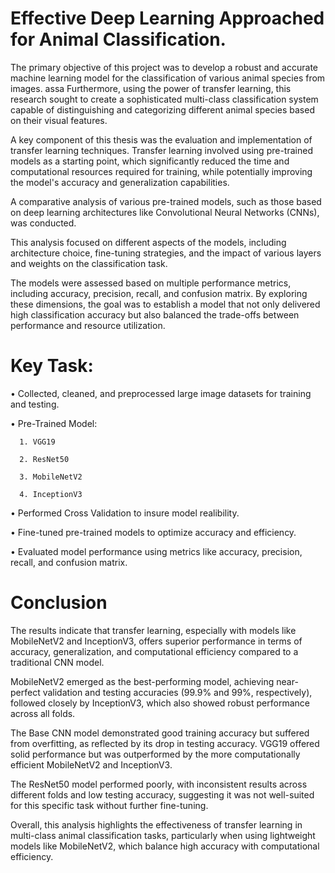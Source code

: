 # Effective Deep Learning Approached for Animal Classification.
The primary objective of this project was to develop a robust and accurate machine learning model for the classification of various animal species from images. 
assa
Furthermore, using the power of transfer learning, this research sought to create a sophisticated multi-class classification system capable of distinguishing and categorizing different animal species based on their visual features.

A key component of this thesis was the evaluation and implementation of transfer learning techniques. Transfer learning involved using pre-trained models as a starting point, which significantly reduced the time and computational resources required for training, while potentially improving the model's accuracy and generalization capabilities.

A comparative analysis of various pre-trained models, such as those based on deep learning architectures like Convolutional Neural Networks (CNNs), was conducted.

This analysis focused on different aspects of the models, including architecture choice, fine-tuning strategies, and the impact of various layers and weights on the classification task.

The models were assessed based on multiple performance metrics, including accuracy, precision, recall, and confusion matrix. By exploring these dimensions, the goal was to establish a model that not only delivered high classification accuracy but also balanced the trade-offs between performance and resource utilization. 

# Key Task:

•	Collected, cleaned, and preprocessed large image datasets for training and testing.

•	Pre-Trained Model:

      1. VGG19
      
      2. ResNet50
      
      3. MobileNetV2
      
      4. InceptionV3
      

•	Performed Cross Validation to insure model realibility.

•	Fine-tuned pre-trained models to optimize accuracy and efficiency.

•	Evaluated model performance using metrics like accuracy, precision, recall, and confusion matrix.

# Conclusion

The results indicate that transfer learning, especially with models like MobileNetV2 and InceptionV3, offers superior performance in terms of accuracy, generalization, and computational efficiency compared to a traditional CNN model.

MobileNetV2 emerged as the best-performing model, achieving near-perfect validation and testing accuracies (99.9% and 99%, respectively), followed closely by InceptionV3, which also showed robust performance across all folds.

The Base CNN model demonstrated good training accuracy but suffered from overfitting, as reflected by its drop in testing accuracy. VGG19 offered solid performance but was outperformed by the more computationally efficient MobileNetV2 and InceptionV3.

The ResNet50 model performed poorly, with inconsistent results across different folds and low testing accuracy, suggesting it was not well-suited for this specific task without further fine-tuning.

Overall, this analysis highlights the effectiveness of transfer learning in multi-class animal classification tasks, particularly when using lightweight models like MobileNetV2, which balance high accuracy with computational efficiency.
